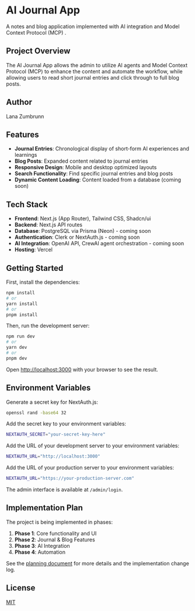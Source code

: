 # AI Journal App

A notes and blog application implemented with AI integration and Model Context Protocol (MCP) .

## Project Overview

The AI Journal App allows the admin to utilize AI agents and Model Context Protocol (MCP) to enhance the content and automate the workflow, while allowing users to read short journal entries and click through to full blog posts.

## Author
Lana Zumbrunn

## Features

- **Journal Entries**: Chronological display of short-form AI experiences and learnings
- **Blog Posts**: Expanded content related to journal entries
- **Responsive Design**: Mobile and desktop optimized layouts
- **Search Functionality**: Find specific journal entries and blog posts
- **Dynamic Content Loading**: Content loaded from a database (coming soon)

## Tech Stack

- **Frontend**: Next.js (App Router), Tailwind CSS, Shadcn/ui
- **Backend**: Next.js API routes
- **Database**: PostgreSQL via Prisma (Neon) - coming soon
- **Authentication**: Clerk or NextAuth.js - coming soon
- **AI Integration**: OpenAI API, CrewAI agent orchestration - coming soon
- **Hosting**: Vercel

## Getting Started

First, install the dependencies:

```bash
npm install
# or
yarn install
# or
pnpm install
```

Then, run the development server:

```bash
npm run dev
# or
yarn dev
# or
pnpm dev
```

Open [http://localhost:3000](http://localhost:3000) with your browser to see the result.

## Environment Variables

Generate a secret key for NextAuth.js:

```bash
openssl rand -base64 32
```

Add the secret key to your environment variables:

```bash
NEXTAUTH_SECRET="your-secret-key-here"
```

Add the URL of your development server to your environment variables:

```bash
NEXTAUTH_URL="http://localhost:3000"
```

Add the URL of your production server to your environment variables:

```bash
NEXTAUTH_URL="https://your-production-server.com"
```

The admin interface is available at `/admin/login`.

## Implementation Plan

The project is being implemented in phases:

1. **Phase 1**: Core functionality and UI
2. **Phase 2**: Journal & Blog Features
3. **Phase 3**: AI Integration
4. **Phase 4**: Automation

See the [planning document](./docs/planning.md) for more details and the implementation change log.

## License

[MIT](https://choosealicense.com/licenses/mit/)
